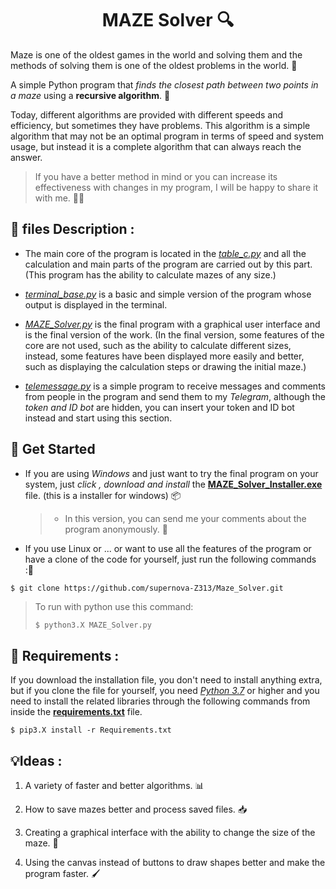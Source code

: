 <h1 align="center">MAZE Solver 🔍</h1>

Maze is one of the oldest games in the world and solving them and the methods of solving them is one of the oldest problems in the world. 👾

A simple Python program that *finds the closest path between two points in a maze* using a **recursive algorithm**. 🔩

Today, different algorithms are provided with different speeds ‌‌and efficiency, but sometimes they have problems. This algorithm is a simple algorithm that may not be an optimal program in terms of speed and system usage, but instead it is a complete algorithm that can always reach the answer.

> If you have a better method in mind or you can increase its effectiveness with changes in my program, I will be happy to share it with me. 🔖🔱

## 📑 files Description : 

- The main core of the program is located in the [*table_c.py*](https://github.com/supernova-Z313/Maze_Solver/blob/master/MAZE_s/table_c.py) and all the calculation and main parts of the program are carried out by this part. (This program has the ability to calculate mazes of any size.)

- [*terminal_base.py*](https://github.com/supernova-Z313/Maze_Solver/blob/master/MAZE_s/terminal_base.py) is a basic and simple version of the program whose output is displayed in the terminal.

- [*MAZE_Solver.py*](https://github.com/supernova-Z313/Maze_Solver/blob/master/MAZE_Solver.py) is the final program with a graphical user interface and is the final version of the work.
(In the final version, some features of the core are not used, such as the ability to calculate different sizes, instead, some features have been displayed more easily and better, such as displaying the calculation steps or drawing the initial maze.)

- [*telemessage.py*](https://github.com/supernova-Z313/Maze_Solver/blob/master/MAZE_s/telemessage.py) is a simple program to receive messages and comments from people in the program and send them to my *Telegram*, although the *token and ID bot* are hidden, you can insert your token and ID bot instead and start using this section.

##  🚀 Get Started

* If you are using *Windows* and just want to try the final program on your system, just *click , download and install* the [**MAZE_Solver_Installer.exe**](https://github.com/supernova-Z313/Maze_Solver/blob/master/MAZE_Solver_Installer.exe?raw=true) file. (this is a installer for windows) 📦
  > * In this version, you can send me your comments about the program anonymously. 📩

* If you use Linux or ... or want to use all the features of the program or have a clone of the code for yourself, just run the following commands :💯

```sh
$ git clone https://github.com/supernova-Z313/Maze_Solver.git
```
> To run with python use this command:
> ```console
> $ python3.X MAZE_Solver.py
> ```

## 🔧 Requirements : 

If you download the installation file, you don't need to install anything extra, but if you clone the file for yourself, you need [*Python 3.7*](https://www.python.org/downloads/) or higher and you need to install the related libraries through the following commands from inside the [**requirements.txt**](https://github.com/supernova-Z313/Maze_Solver/blob/master/requirements.txt) file.

```console
$ pip3.X install -r Requirements.txt
```

## 💡Ideas :

1. A variety of faster and better algorithms. 📊

2. How to save mazes better and process saved files. 📥

3. Creating a graphical interface with the ability to change the size of the maze. 📐

4. Using the canvas instead of buttons to draw shapes better and make the program faster. 🖌

##
